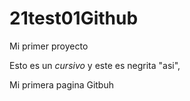 # 21test01Github
Mi primer proyecto 


Esto es un _cursivo_ y este es negrita "asi",


Mi primera pagina Gitbuh 


